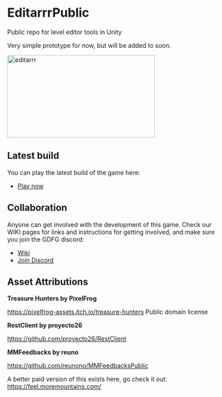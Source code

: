 # EditarrrPublic
Public repo for level editor tools in Unity


Very simple prototype for now, but will be added to soon.


<img src="https://user-images.githubusercontent.com/1744957/203564293-e01a67a0-bf17-44d7-8bfb-a3f2dfdd1a8a.gif" alt="editarrr" style="margin:auto" width="340" height="190">

## Latest build

You can play the latest build of the game here:

 - [Play now](https://lpgamedevs.github.io/EditarrrPublic/)

## Collaboration

Anyone can get involved with the development of this game. Check our WIKI pages for links and instructions for getting involved, and make sure you join the GDFG discord:

- [Wiki](https://github.com/LPGameDevs/EditarrrPublic/wiki)
- [Join Discord](https://discord.com/invite/2C8eTsU)


## Asset Attributions

**Treasure Hunters by PixelFrog**


https://pixelfrog-assets.itch.io/treasure-hunters
Public domain license

**RestClient by proyecto26**

https://github.com/proyecto26/RestClient

**MMFeedbacks by reuno**

https://github.com/reunono/MMFeedbacksPublic

A better paid version of this exists here, go check it out: https://feel.moremountains.com/ 


